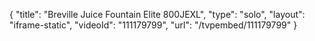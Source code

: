 {
    "title": "Breville Juice Fountain Elite 800JEXL",
    "type": "solo",
    "layout": "iframe-static",
    "videoId": "111179799",
    "url": "\/tvpembed\/111179799"
}